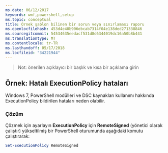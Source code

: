```yaml
---
ms.date: 06/12/2017
keywords: wmf,powershell,setup
ms.topic: conceptual
title: Örnek şablon bilinen bir sorun veya sınırlaması raporu
ms.openlocfilehash: 453d4e40b906ebcab7314f04e138ded271338846
ms.sourcegitcommit: 54534635eedacf531d8d6344019dc16a50b8b441
ms.translationtype: MT
ms.contentlocale: tr-TR
ms.lasthandoff: 05/17/2018
ms.locfileid: "34221944"
---
```

>Not: önerilen açıklayıcı bir başlık ve kısa bir açıklama girin

## <a name="example-erroneous-executionpolicy-errors"></a>Örnek: Hatalı ExecutionPolicy hataları ##
Windows 7, PowerShell modülleri ve DSC kaynakları kullanımı hakkında ExecutionPolicy bildirilen hataları neden olabilir.

### <a name="resolution"></a>Çözüm

Çözmek için ayarlayın **ExecutionPolicy** için **RemoteSigned** (yönetici olarak çalıştır) yükseltilmiş bir PowerShell oturumunda aşağıdaki komutu çalıştırarak:

```powershell
Set-ExecutionPolicy RemoteSigned
```
